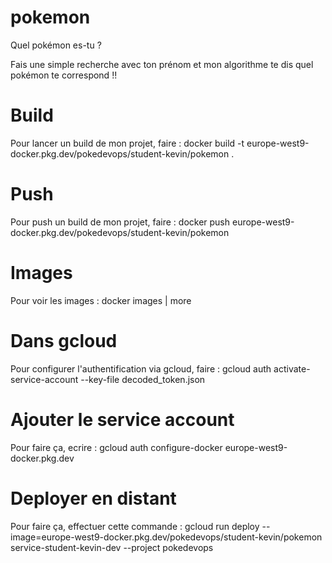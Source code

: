 # pokemon

Quel pokémon es-tu ?

Fais une simple recherche avec ton prénom et mon algorithme te dis quel pokémon te correspond !!

# Build
Pour lancer un build de mon projet, faire : docker build -t europe-west9-docker.pkg.dev/pokedevops/student-kevin/pokemon .

# Push
Pour push un build de mon projet, faire : docker push europe-west9-docker.pkg.dev/pokedevops/student-kevin/pokemon

# Images

Pour voir les images : docker images | more

# Dans gcloud
Pour configurer l'authentification via gcloud, faire : gcloud auth activate-service-account --key-file decoded_token.json

# Ajouter le service account
Pour faire ça, ecrire : gcloud auth configure-docker europe-west9-docker.pkg.dev

# Deployer en distant

Pour faire ça, effectuer cette commande : gcloud run deploy --image=europe-west9-docker.pkg.dev/pokedevops/student-kevin/pokemon service-student-kevin-dev --project pokedevops
